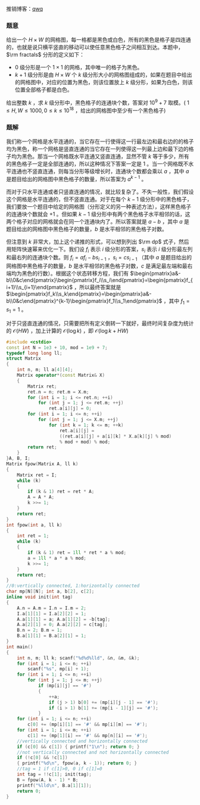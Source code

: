 推销博客：[qwq](https://www.luogu.com.cn/blog/i-am-zhiyangfan/atcoder-grand-contest-003-bu-ti-zong-jie)
### 题意
给出一个 $H\times W$ 的网格图，每一格都是黑色或白色，所有的黑色是格子是四连通的，也就是说只横平竖直的移动可以使任意黑色格子之间相互到达。本题中， $\rm fractals$ 分形的定义如下：

- $0$ 级分形是一个 $1\times 1$ 的网格，其中唯一的格子为黑色。
- $k+1$ 级分形是由 $H\times W$ 个 $k$ 级分形大小的网格图组成的，如果在题目中给出的网格图中，对应的位置为黑色，则该位置放上 $k$ 级分形，如果为白色，则该位置全部格子都是白色。

给出整数 $k$ ，求 $k$ 级分形中，黑色格子的连通块个数，答案对 $10^9+7$ 取模。( $1\le H,W\le1000,0\le k\le10^{18}$ ，给出的网格图中至少有一个黑色格子)

### 题解
我们称一个网格是水平连通的，当它存在一行使得这一行最左边和最右边的的格子均为黑色，称一个网格是竖直连通的当它存在一列使得这一列最上边和最下边的格子均为黑色。那当一个网格既水平连通又竖直连通，显然不管 $k$ 等于多少，所有的黑色格子一定是全部连通的，所以这种情况下答案一定是 $1$ 。当一个网格既不水平连通也不竖直连通，则每当分形等级增长时，连通块个数都会乘以 $a$ ，其中 $a$ 是题目给出的网格图中黑色格子的数量，所以答案为 $a^{k-1}$ 。

而对于只水平连通或者只竖直连通的情况，就比较复杂了。不失一般性，我们假设这个网格是水平连通的，但不竖直连通。对于在每个 $k-1$ 级分形中的黑色格子，我们要放一个题目中给定的网格图（分形定义的另一种表述方法），这样黑色格子的连通块个数就会 $+1$ 。但如果 $k-1$ 级分形中有两个黑色格子水平相邻的话，这两个格子对应的网格就会在同一个连通块内了。所以答案就是 $a-b$ ，其中 $a$ 是题目给出的网格图中黑色格子的数量，$b$ 是水平相邻的黑色格子对数。

但注意到 $k$ 非常大，加上这个递推的形式，可以想到列出  $\rm dp$ 式子，然后用矩阵快速幂来优化一下。我们设 $f_i$ 表示 $i$ 级分形的答案，$s_i$ 表示 $i$ 级分形最左列和最右列的连通块个数。则 $f_i=af_i-bs_{i-1}$ ，$s_i=cs_{i-1}$ （其中 $a$ 是题目给出的网格图中黑色格子的数量，$b$ 是水平相邻的黑色格子对数，$c$ 是满足最左端和最右端均为黑色的行数）。根据这个状态转移方程，我们有 $\begin{pmatrix}a&-b\\0&c\end{pmatrix}\begin{pmatrix}f_i\\s_i\end{pmatrix}=\begin{pmatrix}f_{i+1}\\s_{i+1}\end{pmatrix}$ ，所以最终答案就是 $\begin{pmatrix}f_k\\s_k\end{pmatrix}=\begin{pmatrix}a&-b\\0&c\end{pmatrix}^{k-1}\begin{pmatrix}f_1\\s_1\end{pmatrix}$ ，其中 $f_1=s_1=1$ 。

对于只竖直连通的情况，只需要把所有定义倒转一下就好，最终时间复杂度为统计的 $\mathcal{O}(HW)$ ，加上计算的 $\mathcal{O}(\log k)$ ，即 $\mathcal{O}(\log k+HW)$

```cpp
#include <cstdio>
const int N = 1e3 + 10, mod = 1e9 + 7;
typedef long long ll;
struct Matrix
{
    int n, m; ll a[4][4];
    Matrix operator*(const Matrix& X)
    {
        Matrix ret;
        ret.n = n; ret.m = X.m;
        for (int i = 1; i <= ret.n; ++i)
            for (int j = 1; j <= ret.m; ++j)
                ret.a[i][j] = 0;
        for (int i = 1; i <= n; ++i)
            for (int j = 1; j <= X.m; ++j)
                for (int k = 1; k <= m; ++k)
                    ret.a[i][j] = 
                    ((ret.a[i][j] + a[i][k] * X.a[k][j] % mod)
                    % mod + mod) % mod;
        return ret;
    }
}A, B, I;
Matrix fpow(Matrix A, ll k)
{
    Matrix ret = I;
    while (k)
    {
        if (k & 1) ret = ret * A;
        A = A * A;
        k >>= 1;
    }
    return ret;
}
int fpow(int a, ll k)
{
    int ret = 1;
    while (k)
    {
        if (k & 1) ret = 1ll * ret * a % mod;
        a = 1ll * a * a % mod;
        k >>= 1;
    }
    return ret;
}
//0:vertically connected, 1:horizontally connected
char mp[N][N]; int a, b[2], c[2];
inline void init(int tag)
{
    A.n = A.m = I.n = I.m = 2;
    I.a[1][1] = I.a[2][2] = 1;
    A.a[1][1] = a; A.a[1][2] = -b[tag];
    A.a[2][1] = 0; A.a[2][2] = c[tag];
    B.n = 2; B.m = 1;
    B.a[1][1] = B.a[2][1] = 1;
}
int main()
{
    int n, m; ll k; scanf("%d%d%lld", &n, &m, &k);
    for (int i = 1; i <= n; ++i)
        scanf("%s", mp[i] + 1);
    for (int i = 1; i <= n; ++i)
        for (int j = 1; j <= m; ++j)
            if (mp[i][j] == '#')
            {
                ++a;
                if (j > 1) b[0] += (mp[i][j - 1] == '#');
                if (i > 1) b[1] += (mp[i - 1][j] == '#');
            }
    for (int i = 1; i <= n; ++i)
        c[0] += (mp[i][1] == '#' && mp[i][m] == '#');
    for (int i = 1; i <= m; ++i)
        c[1] += (mp[1][i] == '#' && mp[n][i] == '#');
    //vertically connected and horizontally connected
    if (c[0] && c[1]) { printf("1\n"); return 0; }
    //not vertically connected and not horizontally connected
    if (!c[0] && !c[1])
    { printf("%d\n", fpow(a, k - 1)); return 0; }
    //tag = 1 if c[1]>0, 0 if c[1]=0
    int tag = !!c[1]; init(tag);
    B = fpow(A, k - 1) * B;
    printf("%lld\n", B.a[1][1]);
    return 0;
}
```